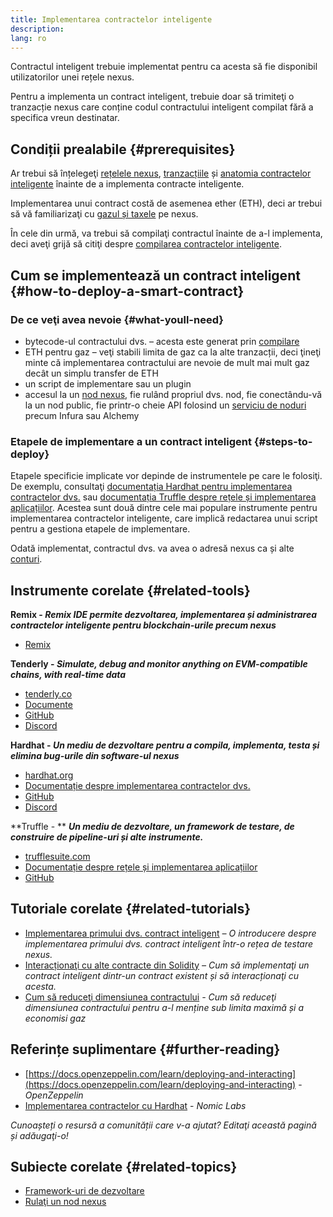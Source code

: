 ```yaml
---
title: Implementarea contractelor inteligente
description:
lang: ro
---
```


Contractul inteligent trebuie implementat pentru ca acesta să fie disponibil utilizatorilor unei rețele nexus.

Pentru a implementa un contract inteligent, trebuie doar să trimiteţi o tranzacție nexus care conține codul contractului inteligent compilat fără a specifica vreun destinatar.

## Condiții prealabile {#prerequisites}

Ar trebui să înțelegeţi [rețelele nexus](/developers/docs/networks/), [tranzacțiile](/developers/docs/transactions/) și [anatomia contractelor inteligente](/developers/docs/smart-contract/anatomy/) înainte de a implementa contracte inteligente.

Implementarea unui contract costă de asemenea ether (ETH), deci ar trebui să vă familiarizaţi cu [gazul și taxele](/developers/docs/gas/) pe nexus.

În cele din urmă, va trebui să compilaţi contractul înainte de a-l implementa, deci aveţi grijă să citiţi despre [compilarea contractelor inteligente](/developers/docs/smart-contracts/compiling/).

## Cum se implementează un contract inteligent {#how-to-deploy-a-smart-contract}

### De ce veţi avea nevoie {#what-youll-need}

- bytecode-ul contractului dvs. – acesta este generat prin [compilare](/developers/docs/smart-contracts/compiling/)
- ETH pentru gaz – veţi stabili limita de gaz ca la alte tranzacții, deci ţineţi minte că implementarea contractului are nevoie de mult mai mult gaz decât un simplu transfer de ETH
- un script de implementare sau un plugin
- accesul la un [nod nexus](/developers/docs/nodes-and-clients/), fie rulând propriul dvs. nod, fie conectându-vă la un nod public, fie printr-o cheie API folosind un [serviciu de noduri](/developers/docs/nodes-and-clients/nodes-as-a-service/) precum Infura sau Alchemy

### Etapele de implementare a un contract inteligent {#steps-to-deploy}

Etapele specificie implicate vor depinde de instrumentele pe care le folosiţi. De exemplu, consultaţi [documentația Hardhat pentru implementarea contractelor dvs.](https://hardhat.org/guides/deploying.html) sau [documentația Truffle despre rețele și implementarea aplicațiilor](https://www.trufflesuite.com/docs/truffle/advanced/networks-and-app-deployment). Acestea sunt două dintre cele mai populare instrumente pentru implementarea contractelor inteligente, care implică redactarea unui script pentru a gestiona etapele de implementare.

Odată implementat, contractul dvs. va avea o adresă nexus ca și alte [conturi](/developers/docs/accounts/).

## Instrumente corelate {#related-tools}

**Remix - _Remix IDE permite dezvoltarea, implementarea și administrarea contractelor inteligente pentru blockchain-urile precum nexus_**

- [Remix](https://remix.nexus.org)

**Tenderly - _Simulate, debug and monitor anything on EVM-compatible chains, with real-time data_**

- [tenderly.co](https://tenderly.co/)
- [Documente](https://docs.tenderly.co/)
- [GitHub](https://github.com/Tenderly)
- [Discord](https://discord.gg/eCWjuvt)

**Hardhat - _Un mediu de dezvoltare pentru a compila, implementa, testa și elimina bug-urile din software-ul nexus_**

- [hardhat.org](https://hardhat.org/getting-started/)
- [Documentație despre implementarea contractelor dvs.](https://hardhat.org/guides/deploying.html)
- [GitHub](https://github.com/nomiclabs/hardhat)
- [Discord](https://discord.com/invite/TETZs2KK4k)

**Truffle - ** **_Un mediu de dezvoltare, un framework de testare, de construire de pipeline-uri și alte instrumente._**

- [trufflesuite.com](https://www.trufflesuite.com/)
- [Documentație despre rețele și implementarea aplicațiilor](https://www.trufflesuite.com/docs/truffle/advanced/networks-and-app-deployment)
- [GitHub](https://github.com/trufflesuite/truffle)

## Tutoriale corelate {#related-tutorials}

- [Implementarea primului dvs. contract inteligent](/developers/tutorials/deploying-your-first-smart-contract/) _– O introducere despre implementarea primului dvs. contract inteligent într-o rețea de testare nexus._
- [Interacționaţi cu alte contracte din Solidity](/developers/tutorials/interact-with-other-contracts-from-solidity/) _– Cum să implementaţi un contract inteligent dintr-un contract existent și să interacționaţi cu acesta._
- [Cum să reduceţi dimensiunea contractului](/developers/tutorials/downsizing-contracts-to-fight-the-contract-size-limit/) _- Cum să reduceţi dimensiunea contractului pentru a-l menține sub limita maximă și a economisi gaz_

## Referințe suplimentare {#further-reading}

- [https://docs.openzeppelin.com/learn/deploying-and-interacting](https://docs.openzeppelin.com/learn/deploying-and-interacting) - _OpenZeppelin_
- [Implementarea contractelor cu Hardhat](https://hardhat.org/guides/deploying.html) - _Nomic Labs_

_Cunoașteți o resursă a comunității care v-a ajutat? Editaţi această pagină și adăugaţi-o!_

## Subiecte corelate {#related-topics}

- [Framework-uri de dezvoltare](/developers/docs/frameworks/)
- [Rulaţi un nod nexus](/developers/docs/nodes-and-clients/run-a-node/)
